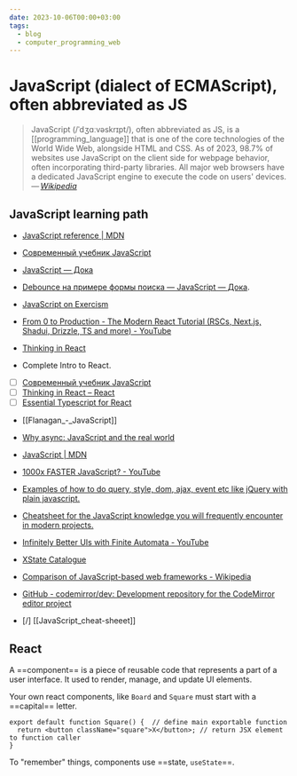 ```yaml
---
date: 2023-10-06T00:00+03:00
tags:
  - blog
  - computer_programming_web
---
```


# JavaScript (dialect of ECMAScript), often abbreviated as JS

> JavaScript (/ˈdʒɑːvəskrɪpt/), often abbreviated as JS, is a
> [[programming_language]] that is one of the core technologies of the World
> Wide Web, alongside HTML and CSS. As of 2023, 98.7% of websites use JavaScript
> on the client side for webpage behavior, often incorporating third-party
> libraries. All major web browsers have a dedicated JavaScript engine to
> execute the code on users' devices.\
> — <cite>[Wikipedia](https://en.wikipedia.org/wiki/JavaScript)</cite>

## JavaScript learning path

- [JavaScript reference | MDN](https://developer.mozilla.org/en-US/docs/Web/JavaScript/Reference)
- [Современный учебник JavaScript](https://learn.javascript.ru/)
- [JavaScript — Дока](https://doka.guide/js/)
- [Debounce на примере формы поиска — JavaScript — Дока](https://doka.guide/js/debounce/).
- [JavaScript on Exercism](https://exercism.org/tracks/javascript)

- [From 0 to Production - The Modern React Tutorial (RSCs, Next.js, Shadui, Drizzle, TS and more) - YouTube](https://www.youtube.com/watch?v=d5x0JCZbAJs)
- [Thinking in React](https://react.dev/learn/thinking-in-react)
- Complete Intro to React.
- [ ] [Современный учебник JavaScript](https://learn.javascript.ru/)
- [ ] [Thinking in React – React]( https://react.dev/learn/thinking-in-react)
- [ ] [Essential Typescript for React](https://www.jacobparis.com/content/react-ts)

- [[Flanagan_-_JavaScript]]
- [Why async: JavaScript and the real world](https://frontarm.com/courses/async-javascript/promises/why-async/)
- [JavaScript | MDN](https://developer.mozilla.org/en-US/docs/Web/JavaScript)
- [1000x FASTER JavaScript? - YouTube](https://www.youtube.com/watch?v=B76gFi43HvM)
- [Examples of how to do query, style, dom, ajax, event etc like jQuery with plain javascript.](https://github.com/camsong/You-Dont-Need-jQuery)
- [Cheatsheet for the JavaScript knowledge you will frequently encounter in modern projects.](https://github.com/mbeaudru/modern-js-cheatsheet)
- [Infinitely Better UIs with Finite Automata - YouTube](https://www.youtube.com/watch?v=VU1NKX6Qkxc)
- [XState Catalogue](https://xstate-catalogue.com/)

- [Comparison of JavaScript-based web frameworks - Wikipedia](https://en.wikipedia.org/wiki/Comparison_of_JavaScript-based_web_frameworks)
- [GitHub - codemirror/dev: Development repository for the CodeMirror editor project](https://github.com/codemirror/dev/)

- [/] [[JavaScript_cheat-sheeet]]

## React

A ==component== is a piece of reusable code that represents a part of a user
interface. It used to render, manage, and update UI elements. <!--SR:!2024-08-31,4,203-->

Your own react components, like `Board` and `Square` must start with a
==capital== letter. <!--SR:!2024-09-03,4,222-->

```tsx
export default function Square() {  // define main exportable function
  return <button className="square">X</button>; // return JSX element to function caller
}
```

To "remember" things, components use ==state, `useState`==. <!--SR:!2024-08-31,4,203-->
